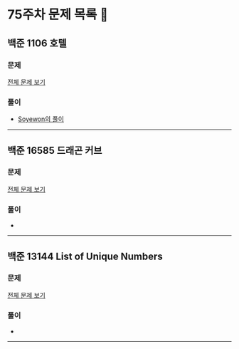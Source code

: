 # 75주차 문제 목록 📝

## 백준 1106 호텔      
### 문제
[전체 문제 보기](https://www.acmicpc.net/problem/1106)    

### 풀이
- [Soyewon의 풀이](https://github.com/SolveGuys/AlgorithmStudy/blob/master/75week/Soyewon/BOJ1106.cpp)

___

## 백준 16585 드래곤 커브
### 문제
[전체 문제 보기](https://www.acmicpc.net/problem/15685)

### 풀이
- 

___

## 백준 13144 List of Unique Numbers  
### 문제
[전체 문제 보기](https://www.acmicpc.net/problem/13144)

### 풀이
- 

___

